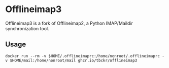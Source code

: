 # Offlineimap3

Offlineimap3 is a fork of Offlineimap2, a Python IMAP/Maildir synchronization tool.

## Usage

```shell
docker run --rm -v $HOME/.offlineimaprc:/home/nonroot/.offlineimaprc -v $HOME/mail:/home/nonroot/mail ghcr.io/tbckr/offlineimap3
```
